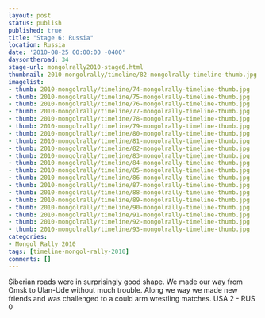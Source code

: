 ```yaml
---
layout: post
status: publish
published: true
title: "Stage 6: Russia"
location: Russia
date: '2010-08-25 00:00:00 -0400'
daysontheroad: 34
stage-url: mongolrally2010-stage6.html
thumbnail: 2010-mongolrally/timeline/82-mongolrally-timeline-thumb.jpg
imagelist:
- thumb: 2010-mongolrally/timeline/74-mongolrally-timeline-thumb.jpg
- thumb: 2010-mongolrally/timeline/75-mongolrally-timeline-thumb.jpg
- thumb: 2010-mongolrally/timeline/76-mongolrally-timeline-thumb.jpg
- thumb: 2010-mongolrally/timeline/77-mongolrally-timeline-thumb.jpg
- thumb: 2010-mongolrally/timeline/78-mongolrally-timeline-thumb.jpg
- thumb: 2010-mongolrally/timeline/79-mongolrally-timeline-thumb.jpg
- thumb: 2010-mongolrally/timeline/80-mongolrally-timeline-thumb.jpg
- thumb: 2010-mongolrally/timeline/81-mongolrally-timeline-thumb.jpg
- thumb: 2010-mongolrally/timeline/82-mongolrally-timeline-thumb.jpg
- thumb: 2010-mongolrally/timeline/83-mongolrally-timeline-thumb.jpg
- thumb: 2010-mongolrally/timeline/84-mongolrally-timeline-thumb.jpg
- thumb: 2010-mongolrally/timeline/85-mongolrally-timeline-thumb.jpg
- thumb: 2010-mongolrally/timeline/86-mongolrally-timeline-thumb.jpg
- thumb: 2010-mongolrally/timeline/87-mongolrally-timeline-thumb.jpg
- thumb: 2010-mongolrally/timeline/88-mongolrally-timeline-thumb.jpg
- thumb: 2010-mongolrally/timeline/89-mongolrally-timeline-thumb.jpg
- thumb: 2010-mongolrally/timeline/90-mongolrally-timeline-thumb.jpg
- thumb: 2010-mongolrally/timeline/91-mongolrally-timeline-thumb.jpg
- thumb: 2010-mongolrally/timeline/92-mongolrally-timeline-thumb.jpg
- thumb: 2010-mongolrally/timeline/93-mongolrally-timeline-thumb.jpg
categories:
- Mongol Rally 2010
tags: [timeline-mongol-rally-2010]
comments: []
---
```

Siberian roads were in surprisingly good shape. We made our way from Omsk to Ulan-Ude without much trouble. Along we way we made new friends and was challenged to a could arm wrestling matches. USA 2 - RUS 0
